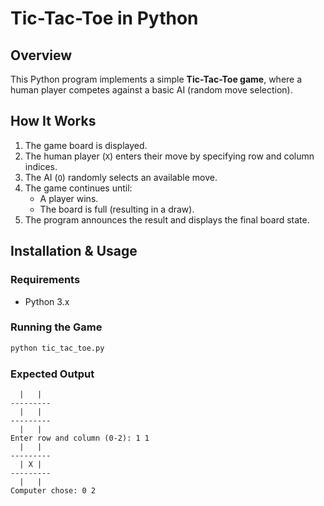 # Tic-Tac-Toe in Python

## Overview
This Python program implements a simple **Tic-Tac-Toe game**, where a human player competes against a basic AI (random move selection).

## How It Works
1. The game board is displayed.
2. The human player (`X`) enters their move by specifying row and column indices.
3. The AI (`O`) randomly selects an available move.
4. The game continues until:
   - A player wins.
   - The board is full (resulting in a draw).
5. The program announces the result and displays the final board state.

## Installation & Usage

### Requirements
- Python 3.x

### Running the Game
```sh
python tic_tac_toe.py
```

### Expected Output
```
  |   |  
---------
  |   |  
---------
  |   |  
Enter row and column (0-2): 1 1
  |   |  
---------
  | X |  
---------
  |   |  
Computer chose: 0 2
```
